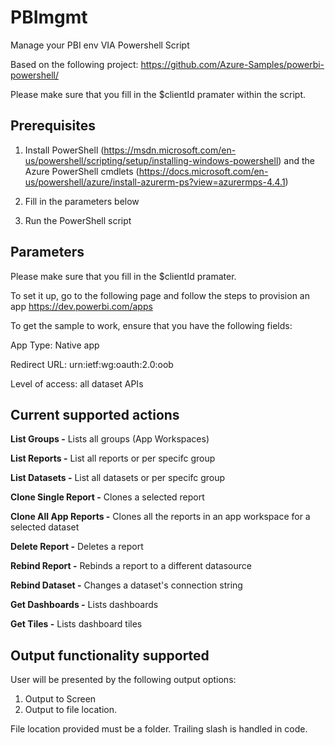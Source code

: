 # PBImgmt
Manage your PBI env VIA Powershell Script

Based on the following project: 
https://github.com/Azure-Samples/powerbi-powershell/

Please make sure that you fill in the $clientId pramater within the script.



## Prerequisites

1. Install PowerShell (https://msdn.microsoft.com/en-us/powershell/scripting/setup/installing-windows-powershell) and the Azure PowerShell cmdlets (https://docs.microsoft.com/en-us/powershell/azure/install-azurerm-ps?view=azurermps-4.4.1)

2. Fill in the parameters below

3. Run the PowerShell script



## Parameters

Please make sure that you fill in the $clientId pramater.

To set it up, go to the following page and follow the steps to provision an app https://dev.powerbi.com/apps


To get the sample to work, ensure that you have the following fields:

App Type: Native app

Redirect URL: urn:ietf:wg:oauth:2.0:oob

Level of access: all dataset APIs


## Current supported actions

**List Groups -** Lists all groups (App Workspaces)

**List Reports -** List all reports or per specifc group   

**List Datasets -** List all datasets or per specifc group    

**Clone Single Report -** Clones a selected report   

**Clone All App Reports -** Clones all the reports in an app workspace for a selected dataset

**Delete Report -** Deletes a report

**Rebind Report -** Rebinds a report to a different datasource

**Rebind Dataset -** Changes a dataset's connection string

**Get Dashboards -** Lists dashboards

**Get Tiles -** Lists dashboard tiles

## Output functionality supported

User will be presented by the following output options:

1. Output to Screen
2. Output to file location.

File location provided must be a folder. Trailing slash is handled in code.